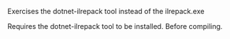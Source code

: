Exercises the dotnet-ilrepack tool instead of the ilrepack.exe

Requires the dotnet-ilrepack tool to be installed. Before compiling.